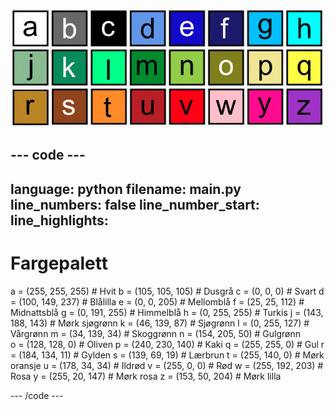 ![Et rutenett med 26 fargede firkanter som hver representerer en av fargene i fargepaletten. Hver rute har en bokstav fra a til z.](images/ambient-letters.png)

--- code ---
---
language: python 
filename: main.py 
line_numbers: false 
line_number_start:
line_highlights:
---
 # Fargepalett 
 a = (255, 255, 255) # Hvit 
 b = (105, 105, 105) # Dusgrå 
 c = (0, 0, 0) # Svart 
 d = (100, 149, 237) # Blålilla 
 e = (0, 0, 205) # Mellomblå 
 f = (25, 25, 112) # Midnattsblå 
 g = (0, 191, 255) # Himmelblå 
 h = (0, 255, 255) # Turkis 
 j = (143, 188, 143) # Mørk sjøgrønn 
 k = (46, 139, 87) # Sjøgrønn 
 l = (0, 255, 127) # Vårgrønn 
 m = (34, 139, 34) # Skoggrønn 
 n = (154, 205, 50) # Gulgrønn    
 o = (128, 128, 0) # Oliven 
 p = (240, 230, 140) # Kaki 
 q = (255, 255, 0) # Gul 
 r = (184, 134, 11) # Gylden 
 s = (139, 69, 19) # Lærbrun 
 t = (255, 140, 0) # Mørk oransje 
 u = (178, 34, 34) # Ildrød 
 v = (255, 0, 0) # Rød 
 w = (255, 192, 203) # Rosa 
 y = (255, 20, 147) # Mørk rosa 
 z = (153, 50, 204) # Mørk lilla

--- /code ---
